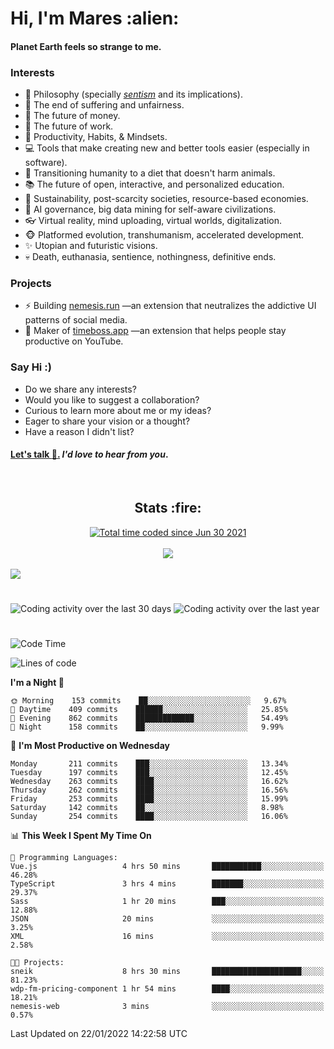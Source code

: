 <h1>Hi, I'm Mares :alien:</h1>

#### Planet Earth feels so strange to me.

### **Interests**

- 🌊 Philosophy (specially [_sentism_][sentismmedium] and its implications).
- 🎯 The end of suffering and unfairness.
- 💸 The future of money.
- 💼 The future of work.
- 🧠 Productivity, Habits, & Mindsets.
- 💻 Tools that make creating new and better tools easier (especially in software).
- 🥗 Transitioning humanity to a diet that doesn't harm animals.
- 📚 The future of open, interactive, and personalized education.
- 🌱 Sustainability, post-scarcity societies, resource-based economies.
- 🤖 AI governance, big data mining for self-aware civilizations.
- 👓 Virtual reality, mind uploading, virtual worlds, digitalization.
- 🐵 Platformed evolution, transhumanism, accelerated development.
- ✨ Utopian and futuristic visions.
- 💀 Death, euthanasia, sentience, nothingness, definitive ends.


### **Projects**

- ⚡ Building [nemesis.run](https://nemesis.run) —an extension that neutralizes the addictive UI patterns of social media.
- 💎 Maker of [timeboss.app](https://timeboss.app) —an extension that helps people stay productive on YouTube.


### **Say Hi :)**

- Do we share any interests?
- Would you like to suggest a collaboration?
- Curious to learn more about me or my ideas?
- Eager to share your vision or a thought?
- Have a reason I didn't list?

#### [Let's talk :wave:.](mailto:mareszhar@gmail.com) _I'd love to hear from you_.

[sentismmedium]: https://medium.com/@mareszhar/born-a-prisoner-a-reflection-about-life-its-struggles-and-a-plan-to-escape-d8566ce9b026

<br>

<h2 align="center">Stats :fire:</h2>

<div align="center">
  <a href="https://wakatime.com/@cfdc0e0d-4860-4b62-9ff0-cb659185525e">
    <img src="https://wakatime.com/badge/user/cfdc0e0d-4860-4b62-9ff0-cb659185525e.svg" alt="Total time coded since Jun 30 2021" />
  </a>
</div>

<br>

<!-- 
Add or remove this: 
&dates=B1AAB3FF 
...or this...
&date_format=M%20j%5B%2C%20Y%5D
from the *streak stats URL below* if they get bugged and aren't updating: 
-->

<div align="center">
  <img src="https://github-readme-streak-stats.herokuapp.com?user=mareszhar&theme=black-ice&hide_border=true&stroke=FFFFFF15&ring=DF8FFE&fire=DF8FFE&currStreakLabel=DF8FFE&background=1A232A&currStreakNum=86FFAB&dates=B1AAB3FF&date_format=M%20j%5B%2C%20Y%5D">
</div>

<br>

<img src="https://activity-graph.herokuapp.com/graph?username=mareszhar&theme=nord&bg_color=00000000&color=979797&line=DF8FFE&point=00000000&area=true&hide_border=true">

<br>

<h1></h1>

<img src="https://wakatime.com/share/@mares/5df0ff02-9c79-41b4-b540-51dc9c65a57b.svg" alt="Coding activity over the last 30 days" />
<img src="https://wakatime.com/share/@mares/ea89ba71-f374-40af-930c-e0655909fe37.svg" alt="Coding activity over the last year" />

<h1></h1>

<!--START_SECTION:waka-->
![Code Time](http://img.shields.io/badge/Code%20Time-446%20hrs%2018%20mins-blue)

![Lines of code](https://img.shields.io/badge/From%20Hello%20World%20I%27ve%20Written-124%20Thousand%20lines%20of%20code-blue)

**I'm a Night 🦉** 

```text
🌞 Morning    153 commits    ██░░░░░░░░░░░░░░░░░░░░░░░   9.67% 
🌆 Daytime    409 commits    ██████░░░░░░░░░░░░░░░░░░░   25.85% 
🌃 Evening    862 commits    █████████████░░░░░░░░░░░░   54.49% 
🌙 Night      158 commits    ██░░░░░░░░░░░░░░░░░░░░░░░   9.99%

```
📅 **I'm Most Productive on Wednesday** 

```text
Monday       211 commits    ███░░░░░░░░░░░░░░░░░░░░░░   13.34% 
Tuesday      197 commits    ███░░░░░░░░░░░░░░░░░░░░░░   12.45% 
Wednesday    263 commits    ████░░░░░░░░░░░░░░░░░░░░░   16.62% 
Thursday     262 commits    ████░░░░░░░░░░░░░░░░░░░░░   16.56% 
Friday       253 commits    ████░░░░░░░░░░░░░░░░░░░░░   15.99% 
Saturday     142 commits    ██░░░░░░░░░░░░░░░░░░░░░░░   8.98% 
Sunday       254 commits    ████░░░░░░░░░░░░░░░░░░░░░   16.06%

```


📊 **This Week I Spent My Time On** 

```text
💬 Programming Languages: 
Vue.js                   4 hrs 50 mins       ███████████░░░░░░░░░░░░░░   46.28% 
TypeScript               3 hrs 4 mins        ███████░░░░░░░░░░░░░░░░░░   29.37% 
Sass                     1 hr 20 mins        ███░░░░░░░░░░░░░░░░░░░░░░   12.88% 
JSON                     20 mins             ░░░░░░░░░░░░░░░░░░░░░░░░░   3.25% 
XML                      16 mins             ░░░░░░░░░░░░░░░░░░░░░░░░░   2.58%

🐱‍💻 Projects: 
sneik                    8 hrs 30 mins       ████████████████████░░░░░   81.23% 
wdp-fm-pricing-component 1 hr 54 mins        ████░░░░░░░░░░░░░░░░░░░░░   18.21% 
nemesis-web              3 mins              ░░░░░░░░░░░░░░░░░░░░░░░░░   0.57%

```


 Last Updated on 22/01/2022 14:22:58 UTC
<!--END_SECTION:waka-->
